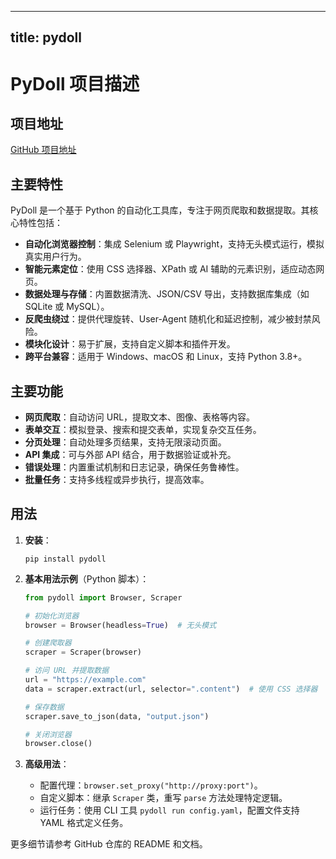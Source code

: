 
---
title: pydoll
---

# PyDoll 项目描述

## 项目地址
[GitHub 项目地址](https://github.com/autoscrape-labs/pydoll)

## 主要特性
PyDoll 是一个基于 Python 的自动化工具库，专注于网页爬取和数据提取。其核心特性包括：
- **自动化浏览器控制**：集成 Selenium 或 Playwright，支持无头模式运行，模拟真实用户行为。
- **智能元素定位**：使用 CSS 选择器、XPath 或 AI 辅助的元素识别，适应动态网页。
- **数据处理与存储**：内置数据清洗、JSON/CSV 导出，支持数据库集成（如 SQLite 或 MySQL）。
- **反爬虫绕过**：提供代理旋转、User-Agent 随机化和延迟控制，减少被封禁风险。
- **模块化设计**：易于扩展，支持自定义脚本和插件开发。
- **跨平台兼容**：适用于 Windows、macOS 和 Linux，支持 Python 3.8+。

## 主要功能
- **网页爬取**：自动访问 URL，提取文本、图像、表格等内容。
- **表单交互**：模拟登录、搜索和提交表单，实现复杂交互任务。
- **分页处理**：自动处理多页结果，支持无限滚动页面。
- **API 集成**：可与外部 API 结合，用于数据验证或补充。
- **错误处理**：内置重试机制和日志记录，确保任务鲁棒性。
- **批量任务**：支持多线程或异步执行，提高效率。

## 用法
1. **安装**：
   ```
   pip install pydoll
   ```

2. **基本用法示例**（Python 脚本）：
   ```python
   from pydoll import Browser, Scraper

   # 初始化浏览器
   browser = Browser(headless=True)  # 无头模式

   # 创建爬取器
   scraper = Scraper(browser)

   # 访问 URL 并提取数据
   url = "https://example.com"
   data = scraper.extract(url, selector=".content")  # 使用 CSS 选择器

   # 保存数据
   scraper.save_to_json(data, "output.json")

   # 关闭浏览器
   browser.close()
   ```

3. **高级用法**：
   - 配置代理：`browser.set_proxy("http://proxy:port")`。
   - 自定义脚本：继承 `Scraper` 类，重写 `parse` 方法处理特定逻辑。
   - 运行任务：使用 CLI 工具 `pydoll run config.yaml`，配置文件支持 YAML 格式定义任务。

更多细节请参考 GitHub 仓库的 README 和文档。
